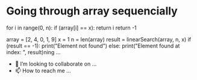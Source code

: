 

  # Going through array sequencially
  for i in range(0, n):
    if (array[i] == x):
      return i
  return -1


array = [2, 4, 0, 1, 9]
x = 1
n = len(array)
result = linearSearch(array, n, x)
if (result == -1):
  print("Element not found")
else:
  print("Element found at index: ", result)ning ...
- 💞️ I’m looking to collaborate on ...
- 📫 How to reach me ...

<!---
RamyaSuku/RamyaSuku is a ✨ special ✨ repository because its `README.md` (this file) appears on your GitHub profile.
You can click the Preview link to take a look at your changes.
--->
